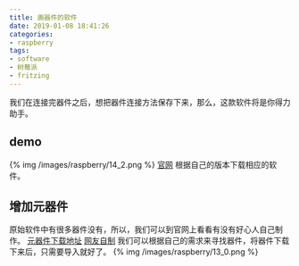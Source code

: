 ```yaml
---
title: 画器件的软件
date: 2019-01-08 18:41:26
categories:
- raspberry
tags:
- software
- 树莓派
- fritzing
---
```

我们在连接完器件之后，想把器件连接方法保存下来，那么，这款软件将是你得力助手。
<!--more-->
## demo
{% img /images/raspberry/14_2.png %}
[官网](http://fritzing.org/home/)
根据自己的版本下载相应的软件。
## 增加元器件
原始软件中有很多器件没有，所以，我们可以到官网上看看有没有好心人自己制作。
[元器件下载地址](http://fritzing.org/parts/)
[网友自制](http://forum.fritzing.org/c/parts-submit)
我们可以根据自己的需求来寻找器件，将器件下载下来后，只需要导入就好了。
{% img /images/raspberry/13_0.png %}